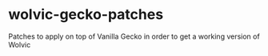 # wolvic-gecko-patches
Patches to apply on top of Vanilla Gecko in order to get a working version of Wolvic
